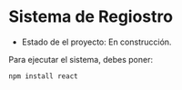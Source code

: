 <h1>Sistema de Regiostro</h1>

- Estado de el proyecto: En construcción.

Para ejecutar el sistema, debes poner:

```npm install react```
